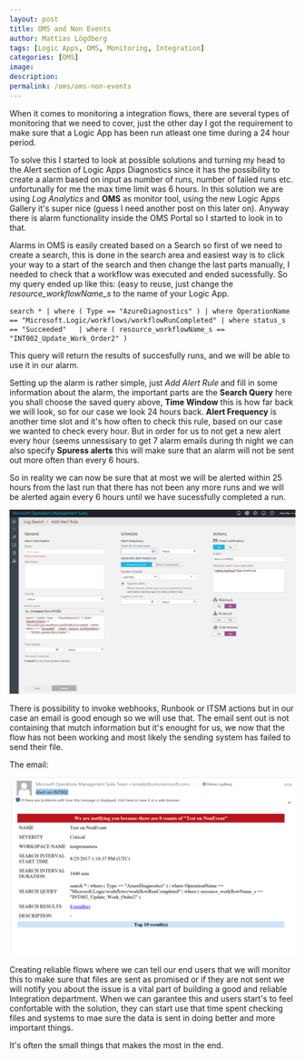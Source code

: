 ```yaml
---
layout: post
title: OMS and Non Events
author: Mattias Lögdberg
tags: [Logic Apps, OMS, Monitoring, Integration]
categories: [OMS]
image: 
description: 
permalink: /oms/oms-non-events
---
```

When it comes to monitoring a integration flows, there are several types of monitoring that we need to cover, just the other day I got the requirement to make sure that a Logic App has been run atleast one time during a 24 hour period.

To solve this I started to look at possible solutions and turning my head to the Alert section of Logic Apps Diagnostics since it has the possibility to create a alarm based on input as number of runs, number of failed runs etc. unfortunally for me the max time limit was 6 hours. 
In this solution we are using *Log Analytics* and **OMS** as monitor tool, using the new Logic Apps Gallery it's super nice (guess I need another post on this later on). Anyway there is alarm functionality inside the OMS Portal so I started to look in to that.


Alarms in OMS is easily created based on a Search so first of we need to create a search, this is done in the search area and easiest way is to click your way to a start of the search and then change the last parts manually, I needed to check that a workflow was executed and ended sucessfully.
So my query ended up like this: (easy to reuse, just change the *resource_workflowName_s* to the name of your Logic App.

```
search * | where ( Type == "AzureDiagnostics" ) | where OperationName == "Microsoft.Logic/workflows/workflowRunCompleted" | where status_s == "Succeeded"   | where ( resource_workflowName_s == "INT002_Update_Work_Order2" )  
```

This query will return the results of succesfully runs, and we will be able to use it in our alarm.

Setting up the alarm is rather simple, just *Add Alert Rule* and fill in some information about the alarm, the important parts are the **Search Query** here you shall choose the saved query above, **Time Window** this is how far back we will look, so for our case we look 24 hours back.
**Alert Frequency** is another time slot and it's how often to check this rule, based on our case we wanted to check every hour. But in order for us to not get a new alert every hour (seems unnessisary to get 7 alarm emails during th night we can also specify **Spuress alerts** this will make sure that an alarm will not be sent out more often than every 6 hours.

So in reality we can now be sure that at most we will be alerted within 25 hours from the last run that there has not been any more runs and we will be alerted again every 6 hours until we have sucessfully completed a run.

[![](/assets/uploads/2017/08/OMS-non-event-alarm.png)](/assets/uploads/2017/08/OMS-non-event-alarm.png)

There is possibility to invoke webhooks, Runbook or ITSM actions but in our case an email is good enough so we will use that.
The email sent out is not containing that mutch information but it's enought for us, we now that the flow has not been working and most likely the sending system has failed to send their file.

The email:

[![](/assets/uploads/2017/08/OMS-non-event-alarm-email.png)](/assets/uploads/2017/08/OMS-non-event-alarm-email.png)


Creating reliable flows where we can tell our end users that we will monitor this to make sure that files are sent as promised or if they are not sent we will notify you about the issue is a vital part of building a good and reliable Integration department.
When we can garantee this and users start's to feel confortable with the solution, they can start use that time spent checking files and systems to mae sure the data is sent in doing better and more important things. 

It's often the small things that makes the most in the end.
